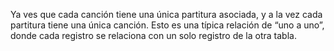 Ya ves que cada canción tiene una única partitura asociada, y a la vez cada partitura tiene una única canción. Esto es una típica relación de “uno a uno”, donde cada registro se relaciona con un solo registro de la otra tabla. 


<div
  class='mu-erd'
  data-entities='{
    "canciones": {
      "id_cancion": {
        "type": "Integer",
        "pk": true
      },
      "nombre_cancion": {
        "type": "Text"
      },
      "id_partitura": {
        "type": "Integer",
        "pk": false,
        "fk": {
          "to": { "entity": "partituras", "column": "id_partitura" },
          "type": "one_to_one"
        }
      }
    },
    "partituras": {
      "id_partitura": {
        "type": "Integer",
        "pk": true
      },
      "codigo_opus": {
        "type": "Text"
      },
      "titulo": {
        "type": "Text"
      },
      "compositor": {
        "type": "Text"
      }
    }
  }'>
</div>
